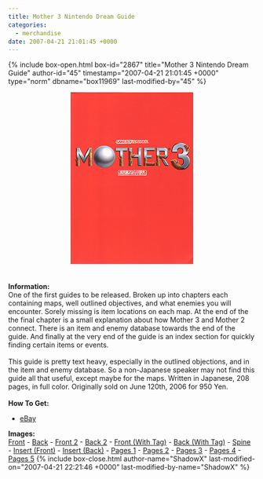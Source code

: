 ```yaml
---
title: Mother 3 Nintendo Dream Guide
categories:
  - merchandise
date: 2007-04-21 21:01:45 +0000
---
```

{% include box-open.html box-id="2867" title="Mother 3 Nintendo Dream Guide" author-id="45" timestamp="2007-04-21 21:01:45 +0000" type="norm" dbname="box11969" last-modified-by="45" %}
	<center>
	<img src="/merchandise/images/m3dream_title.jpg" border="0" alt="Mother 3 Dream Guide" />
	</center>
	<br /><br />
	<b>Information:</b>
	<br />
	One of the first guides to be released. Broken up into chapters each containing
	maps, well outlined objectives, and what enemies you will encounter. Sorely missing is 
	item locations on each map. At the end of the the final chapter is a small explanation 
	about how Mother 3 and Mother 2 connect. There is an item and enemy database towards 
	the end of the guide. And finally at the very end of the guide is an index section for 
	quickly finding certain items or events.
	<br /><br />
	This guide is pretty text heavy, especially in the outlined objections, and in the item 
	and enemy database. So a non-Japanese speaker may not find this guide all that useful, 
	except maybe for the maps. Written in Japanese, 208 pages, in full color. Originally 
	sold on June 120th, 2006 for 950 Yen.
	<br /><br />
	<b>How To Get:</b>
	<br />
	<ul>
	<li><a href="http://www.ebay.com">eBay</a></li>
	</ul>
	<b>Images:</b>
	<br />
	<a href="/merchandise/images/m3dream_front.jpg">Front</a> - <a href="/merchandise/images/m3dream_back.jpg">Back</a> - <a href="/merchandise/images/m3dream_front2.jpg">Front 2</a> - 
	<a href="/merchandise/images/m3dream_back2.jpg">Back 2</a> - <a href="/merchandise/images/m3dream_front_tag.jpg">Front (With Tag)</a> - <a href="/merchandise/images/m3dream_back_tag.jpg">Back (With Tag)</a> - 
	<a href="/merchandise/images/m3dream_spine.jpg">Spine</a> - <a href="/merchandise/images/m3dream_insert1.jpg">Insert (Front)</a> - <a href="/merchandise/images/m3dream_insert2.jpg">Insert (Back)</a> - 
	<a href="/merchandise/images/m3dream_p012-013.jpg">Pages 1</a> - <a href="/merchandise/images/m3dream_p068-069.jpg">Pages 2</a> - <a href="/merchandise/images/m3dream_p148-149.jpg">Pages 3</a> - 
	<a href="/merchandise/images/m3dream_p168-169.jpg">Pages 4</a> - <a href="/merchandise/images/m3dream_p200-201.jpg">Pages 5</a>
{% include box-close.html author-name="ShadowX" last-modified-on="2007-04-21 22:21:46 +0000" last-modified-by-name="ShadowX" %}
